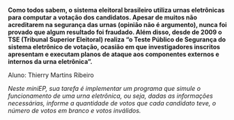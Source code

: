 **Como todos sabem, o sistema eleitoral brasileiro utiliza urnas eletrônicas para computar a votação
dos candidatos. Apesar de muitos não acreditarem na segurança das urnas (opinião não é argumento),
nunca foi provado que algum resultado foi fraudado. Além disso, desde de 2009 o TSE (Tribunal Superior
Eleitoral) realiza “o Teste Público de Segurança do sistema eletrônico de votação, ocasião em que investigadores inscritos apresentam e executam planos de ataque aos componentes externos e internos da urna
eletrônica”.**


Aluno: Thierry Martins Ribeiro



*Neste miniEP, sua tarefa é implementar um programa que simule o funcionamento de uma urna eletrônica, ou seja, dadas as informações necessárias, informe a quantidade de votos que cada candidato teve,
o número de votos em branco e votos inválidos.*
